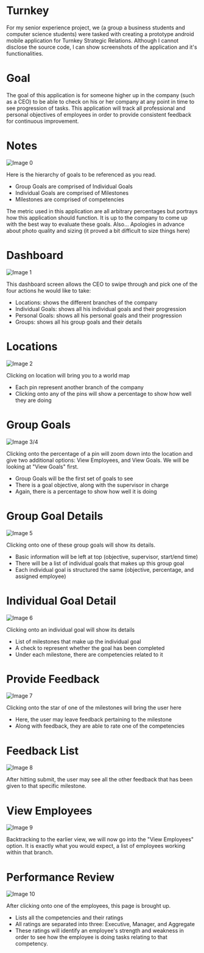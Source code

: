 # Turnkey
For my senior experience project, we (a group a business students and computer science students) were tasked with creating a prototype android mobile application for Turnkey Strategic Relations. Although I cannot disclose the source code, I can show screenshots of the application and it's functionalities.

# Goal
The goal of this application is for someone higher up in the company (such as a CEO) to be able to check on his or her company at any point in time to see progression of tasks. This application will track all professional and personal objectives of employees in order to provide consistent feedback for continuous improvement.

# Notes
![Image 0](https://github.com/vinhvu200/Turnkey/raw/master/images/0.png "Image 0")

Here is the hierarchy of goals to be referenced as you read. 
- Group Goals are comprised of Individual Goals
- Individual Goals are comprised of Milestones
- Milestones are comprised of competencies

The metric used in this application are all arbitrary percentages but portrays how this application should function. It is up to the company to come up with the best way to evaluate these goals. Also... Apologies in advance about photo quality and sizing (it proved a bit difficult to size things here)

# Dashboard
![Image 1](https://github.com/vinhvu200/Turnkey/raw/master/images/1.png "Image 1")

This dashboard screen allows the CEO to swipe through and pick one of the four actions he would like to take:
- Locations: shows the different branches of the company
- Individual Goals: shows all his individual goals and their progression
- Personal Goals: shows all his personal goals and their progression
- Groups: shows all his group goals and their details

# Locations
![Image 2](https://github.com/vinhvu200/Turnkey/raw/master/images/2.png "Image 2")

Clicking on location will bring you to a world map
- Each pin represent another branch of the company
- Clicking onto any of the pins will show a percentage to show how well they are doing 

# Group Goals
![Image 3/4](https://github.com/vinhvu200/Turnkey/raw/master/images/3:4.png "Image 3/4")

Clicking onto the percentage of a pin will zoom down into the location and give two additional options: View Employees, and View Goals. We will be looking at "View Goals" first.
- Group Goals will be the first set of goals to see
- There is a goal objective, along with the supervisor in charge
- Again, there is a percentage to show how well it is doing

# Group Goal Details
![Image 5](https://github.com/vinhvu200/Turnkey/raw/master/images/5.png "Image 5")

Clicking onto one of these group goals will show its details.
- Basic information will be left at top (objective, supervisor, start/end time)
- There will be a list of individual goals that makes up this group goal
- Each individual goal is structured the same (objective, percentage, and assigned employee)

# Individual Goal Detail
![Image 6](https://github.com/vinhvu200/Turnkey/raw/master/images/6.png "Image 6")

Clicking onto an individual goal will show its details
- List of milestones that make up the individual goal
- A check to represent whether the goal has been completed
- Under each milestone, there are competencies related to it

# Provide Feedback
![Image 7](https://github.com/vinhvu200/Turnkey/raw/master/images/7.png "Image 7")

Clicking onto the star of one of the milestones will bring the user here 
- Here, the user may leave feedback pertaining to the milestone
- Along with feedback, they are able to rate one of the competencies

# Feedback List
![Image 8](https://github.com/vinhvu200/Turnkey/raw/master/images/8.png "Image 8")

After hitting submit, the user may see all the other feedback that has been given to that specific milestone.

# View Employees
![Image 9](https://github.com/vinhvu200/Turnkey/raw/master/images/9.png "Image 9")

Backtracking to the earlier view, we will now go into the "View Employees" option. It is exactly what you would expect, a list of employees working within that branch.

# Performance Review
![Image 10](https://github.com/vinhvu200/Turnkey/raw/master/images/10.png "Image 10")

After clicking onto one of the employees, this page is brought up.
- Lists all the competencies and their ratings
- All ratings are separated into three: Executive, Manager, and Aggregate
- These ratings will identify an employee's strength and weakness
in order to see how the employee is doing tasks relating to that competency.
